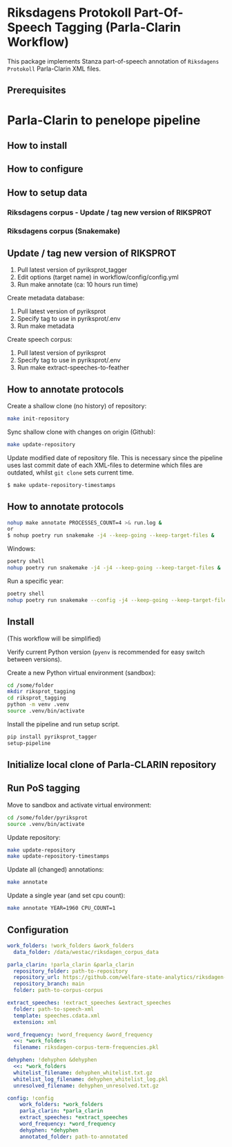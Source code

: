 # Riksdagens Protokoll Part-Of-Speech Tagging (Parla-Clarin Workflow)

This package implements Stanza part-of-speech annotation of `Riksdagens Protokoll` Parla-Clarin XML files.


## Prerequisites

# Parla-Clarin to penelope pipeline

## How to install

## How to configure

## How to setup data

### Riksdagens corpus - Update / tag new version of RIKSPROT


### Riksdagens corpus (Snakemake)


## Update / tag new version of RIKSPROT

1. Pull latest version of pyriksprot_tagger
2. Edit options (target name) in workflow/config/config.yml
3. Run make annotate (ca: 10 hours run time)

Create metadata database:

1. Pull latest version of pyriksprot
2. Specify tag to use in pyriksprot/.env
3. Run make metadata

Create speech corpus:

1. Pull latest version of pyriksprot
2. Specify tag to use in pyriksprot/.env
3. Run make extract-speeches-to-feather


## How to annotate protocols

Create a shallow clone (no history) of repository:

```bash
make init-repository
```

Sync shallow clone with changes on origin (Github):

```bash
make update-repository
```

Update modified date of repository file. This is necessary since the pipeline uses last commit date of
each XML-files to determine which files are outdated, whilst `git clone` sets current time.

```bash
$ make update-repository-timestamps
```

## How to annotate protocols

```bash
nohup make annotate PROCESSES_COUNT=4 >& run.log &
or
$ nohup poetry run snakemake -j4 --keep-going --keep-target-files &
```

Windows:

```bash
poetry shell
nohup poetry run snakemake -j4 -j4 --keep-going --keep-target-files &
```

Run a specific year:

```bash
poetry shell
nohup poetry run snakemake --config -j4 --keep-going --keep-target-files &
```
## Install

(This workflow will be simplified)

Verify current Python version (`pyenv` is recommended for easy switch between versions).

Create a new Python virtual environment (sandbox):

```bash
cd /some/folder
mkdir riksprot_tagging
cd riksprot_tagging
python -m venv .venv
source .venv/bin/activate
```

Install the pipeline and run setup script.

```bash
pip install pyriksprot_tagger
setup-pipeline
```

## Initialize local clone of Parla-CLARIN repository

## Run PoS tagging

Move to sandbox and activate virtual environment:

```bash
cd /some/folder/pyriksprot
source .venv/bin/activate
```

Update repository:

```bash
make update-repository
make update-repository-timestamps
```

Update all (changed) annotations:

```bash
make annotate
```

Update a single year (and set cpu count):

```bash
make annotate YEAR=1960 CPU_COUNT=1
```

## Configuration


```yaml
work_folders: !work_folders &work_folders
  data_folder: /data/westac/riksdagen_corpus_data

parla_clarin: !parla_clarin &parla_clarin
  repository_folder: path-to-repository
  repository_url: https://github.com/welfare-state-analytics/riksdagen-corpus.git
  repository_branch: main
  folder: path-to-corpus-corpus

extract_speeches: !extract_speeches &extract_speeches
  folder: path-to-speech-xml
  template: speeches.cdata.xml
  extension: xml

word_frequency: !word_frequency &word_frequency
  <<: *work_folders
  filename: riksdagen-corpus-term-frequencies.pkl

dehyphen: !dehyphen &dehyphen
  <<: *work_folders
  whitelist_filename: dehyphen_whitelist.txt.gz
  whitelist_log_filename: dehyphen_whitelist_log.pkl
  unresolved_filename: dehyphen_unresolved.txt.gz

config: !config
    work_folders: *work_folders
    parla_clarin: *parla_clarin
    extract_speeches: *extract_speeches
    word_frequency: *word_frequency
    dehyphen: *dehyphen
    annotated_folder: path-to-annotated
```
